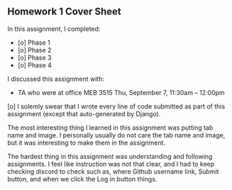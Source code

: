 Homework 1 Cover Sheet
----------------------

In this assignment, I completed:

- [o] Phase 1
- [o] Phase 2
- [o] Phase 3
- [o] Phase 4

I discussed this assignment with:

- TA who were at office MEB 3515 Thu, September 7, 11:30am – 12:00pm

[o] I solemly swear that I wrote every line of code submitted as part
of this assignment (except that auto-generated by Django).

The most interesting thing I learned in this assignment was putting tab name and image.
I personally usually do not care the tab name and image, but it was interesting to make them in the assignment.

The hardest thing in this assignment was understanding and following assignments.
I feel like instruction was not that clear, and I had to keep checking discord to check such as, where Github username link, Submit button,
and when we click the Log in button things.